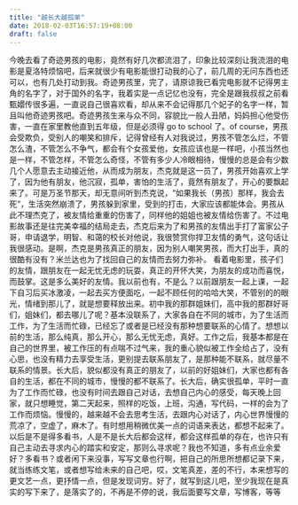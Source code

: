 ```yaml
---
title: "越长大越孤单"
date: 2018-02-03T16:57:19+08:00
draft: false
---
```


今晚去看了奇迹男孩的电影，竟然有好几次都流泪了，印象比较深刻让我流泪的电影是夏洛特烦恼吧，后来就很少有电影能很打动我的心了，前几周的无问东西也还可以，也有几处打动到我。奇迹男孩里，完了，请原谅我已看完电影就不记得男主角的名字了，对于国外的名字，我着实是一点记忆也没有，完全是跟我叔叔之前看甄嬛传很多遍，一直说自己很喜欢看，却从来不会记得那几个妃子的名字一样，暂且叫他奇迹男孩吧。奇迹男孩生来与众不同，容貌比一般人丑陋，妈妈担心他受伤害，一直在家里教他直到五年级，但是必须得 go to school 了。of course，男孩会受欺负，受别人的嘲笑和排斥，记得曾经有人对我说过，男孩不管怎么烂，不管怎么渣，不管怎么不争气，都会有个女孩爱他，女孩应该也是一样吧，小孩当然也是一样，不管怎样，不管怎么奇怪，不管有多少人冷眼相待，慢慢的总是会有少数几个人愿意去主动接近他，从而成为朋友，杰克就是这一员了，男孩开始喜欢上学了，因为他有朋友，他沉寂，孤单，害怕的生活了，竟然有朋友了，开心的要飘起来了。可是万圣节那天，却无意间听到杰克说，“如果我长（男孩）那样，我会去死”，生活突然崩溃了，男孩躲到家里，受到的打击，大家应该都能体会。男孩从此不理杰克了，被友情给重重的伤害了，同样他的姐姐也被友情给伤害了。不过电影故事还是往完美幸福的结局走去，杰克后来为了和男孩的友情出手打了富家公子哥，申请退学，明智、和蔼的校长对他说，我很赞赏你捍卫友情的勇气，这句话让我很感动。是啊，杰克是男孩真正的朋友，因为别人嘲笑男孩，而大打出手，真的很酷有没有？米兰达也为了找回自己的友情而去努力弥补。
看着电影里，孩子们的友情，跟朋友在一起无忧无虑的玩耍，真正的开怀大笑，为朋友的成功而喜悦，而鼓掌。这是多么美好的友情。我以前也有，不是么？以前跟朋友一起上课，一起下自习后买冰激凌，一起去买方便面吃，一起不顾任何的哈哈大笑，不管别的的眼光，情绪到那儿了，就是想要释放出来。初中我的那群姐妹们，高中我的那群好哥们，姐妹们，都去哪儿了呢？基本没联系了，大家各自在不同的城市，为了生活而工作，为了生活而忙碌，已经忘了或者是已经没有那种想要联系的心情了。想想以前的生活，那么纯真，那么开心，那么无忧无虑，真好。工作之后，我基本都是在自己的世界里，被工作压的有点喘不过气来，我的重心貌似被工作全给占了，没有心思，也没有精力去享受生活，更别提去联系朋友了，是那种能不联系，就尽量不联系的情景。长大后，貌似都没有真正的朋友了，以前的好姐妹们，大家也都有各自的生活，都在不同的城市，慢慢的都不联系了。长大后，确实很孤单，平时一直为了工作而忙碌，也没有时间去跟自己对话，去想自己内心的感受，每天晚上回家，就只想睡觉，第二天起来，照样的吃饭，上班，沟通，写代码，一样的会为了工作而烦恼。慢慢的，越来越不会去思考生活，去跟内心对话了，内心世界慢慢的荒凉了，空虚了，麻木了。有时想用稍微优美一点的词语来表达，都想不起来了。以后是不是得多看书，人是不是长大后都会这样，都会这样孤单的存在，也许只有自己主动去寻求内心的踏实和安定，那则么寻求呢？我也不知道，多有点业余爱好？多看书？或者闲下来没事，写写文章也行啊，把自己的所思所想都记录下来，就当练练文笔，或者想写给未来的自己吧，哎，文笔真差，差的不行，本来想写的更文艺一点，更抒情一点，但是发现词穷。好了，就写到这儿吧，至少我现在是真实的写下来了，是落实了的，不再是不停的说，我后面要写文章，写博客，等等

